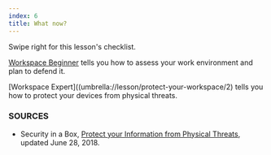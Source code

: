 ```yaml
---
index: 6
title: What now?
---
```

Swipe right for this lesson's checklist. 

[Workspace Beginner](umbrella://lesson/protect-your-workspace/0) tells you how to assess your work environment and plan to defend it.

[Workspace Expert]((umbrella://lesson/protect-your-workspace/2) tells you how to protect your devices from physical threats. 

### SOURCES

* Security in a Box, [Protect your Information from Physical Threats](https://securityinabox.org/en/guide/physical/), updated June 28, 2018.